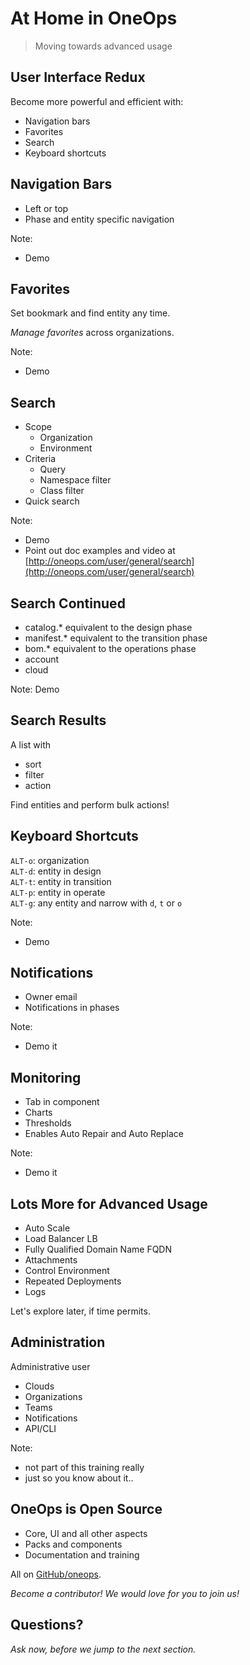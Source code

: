 # At Home in OneOps

> Moving towards advanced usage


## User Interface Redux

Become more powerful and efficient with:

- Navigation bars
- Favorites
- Search
- Keyboard shortcuts


## Navigation Bars

- Left or top
- Phase and entity specific navigation

Note: 
- Demo


## Favorites

Set bookmark and find entity any time.

_Manage favorites_ across organizations.

Note:
- Demo


## Search

- Scope
  - Organization
  - Environment
- Criteria
  - Query
  - Namespace filter
  - Class filter
- Quick search

Note:
- Demo
- Point out doc examples and video at [http://oneops.com/user/general/search](http://oneops.com/user/general/search)


## Search Continued

- catalog.* equivalent to the design phase
- manifest.* equivalent to the transition phase
- bom.* equivalent to the operations phase
- account
- cloud

Note:
Demo


## Search Results

A list with
- sort
- filter
- action

Find entities and perform bulk actions!


## Keyboard Shortcuts

`ALT-o`: organization <br>
`ALT-d`: entity in design <br>
`ALT-t`: entity in transition <br>
`ALT-p`: entity in operate <br>
`ALT-g`: any entity and narrow with `d`, `t` or `o` <br>

Note:
- Demo


##  Notifications

- Owner email
- Notifications in phases

Note:
- Demo it


## Monitoring

- Tab in component 
- Charts
- Thresholds
- Enables Auto Repair and Auto Replace

Note: 
- Demo it


## Lots More for Advanced Usage

- Auto Scale
- Load Balancer LB
- Fully Qualified Domain Name FQDN
- Attachments
- Control Environment
- Repeated Deployments
- Logs

Let's explore later, if time permits.


## Administration

Administrative user

- Clouds
- Organizations
- Teams
- Notifications
- API/CLI

Note:
- not part of this training really
- just so you know about it.. 


## OneOps is Open Source

- Core, UI and all other aspects
- Packs and components
- Documentation and training

All on [GitHub/oneops](http://github.com/oneops).

<em class="yellow">Become a contributor! We would love for you to join us!</em>


## Questions?

<em class="yellow">Ask now, before we jump to the next section.</em>

